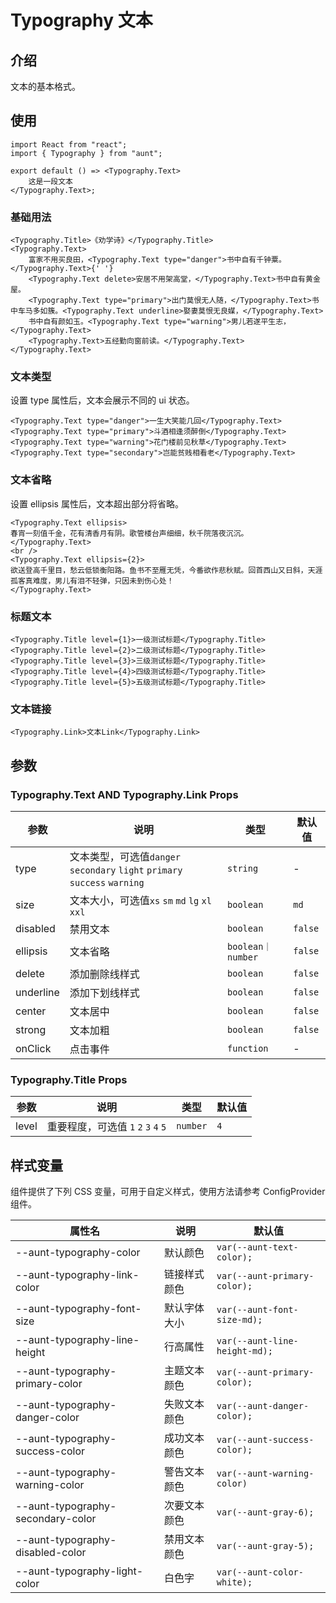 # Typography 文本

## 介绍
文本的基本格式。

## 使用

```tsx
import React from "react";
import { Typography } from "aunt";

export default () => <Typography.Text>
    这是一段文本
</Typography.Text>;
```

### 基础用法
```tsx
<Typography.Title>《劝学诗》</Typography.Title>
<Typography.Text>
    富家不用买良田，<Typography.Text type="danger">书中自有千钟粟。</Typography.Text>{' '}
    <Typography.Text delete>安居不用架高堂，</Typography.Text>书中自有黄金屋。
    <Typography.Text type="primary">出门莫恨无人随，</Typography.Text>书中车马多如簇。<Typography.Text underline>娶妻莫恨无良媒，</Typography.Text>
    书中自有颜如玉。<Typography.Text type="warning">男儿若遂平生志，</Typography.Text>
    <Typography.Text>五经勤向窗前读。</Typography.Text>
</Typography.Text>
```
### 文本类型
设置 type 属性后，文本会展示不同的 ui 状态。
```tsx
<Typography.Text type="danger">一生大笑能几回</Typography.Text>
<Typography.Text type="primary">斗酒相逢须醉倒</Typography.Text>
<Typography.Text type="warning">花门楼前见秋草</Typography.Text>
<Typography.Text type="secondary">岂能贫贱相看老</Typography.Text>
```

### 文本省略
设置 ellipsis 属性后，文本超出部分将省略。
```tsx
<Typography.Text ellipsis>
春宵一刻值千金，花有清香月有阴。歌管楼台声细细，秋千院落夜沉沉。
</Typography.Text>
<br />
<Typography.Text ellipsis={2}>
欲送登高千里目，愁云低锁衡阳路。鱼书不至雁无凭，今番欲作悲秋赋。回首西山又日斜，天涯孤客真难度，男儿有泪不轻弹，只因未到伤心处！
</Typography.Text>
```

### 标题文本
```tsx
<Typography.Title level={1}>一级测试标题</Typography.Title>
<Typography.Title level={2}>二级测试标题</Typography.Title>
<Typography.Title level={3}>三级测试标题</Typography.Title>
<Typography.Title level={4}>四级测试标题</Typography.Title>
<Typography.Title level={5}>五级测试标题</Typography.Title>
```

### 文本链接
```tsx
<Typography.Link>文本Link</Typography.Link>
```



## 参数

### Typography.Text AND Typography.Link Props

| 参数 | 说明 | 类型 | 默认值 |
| --- | --- | --- | --- |
| type | 文本类型，可选值`danger` ` secondary` `light` `primary` `success` `warning ` | `string` | - |
| size | 文本大小，可选值`xs` `sm` `md` `lg` `xl` `xxl` | `boolean` | `md` |
| disabled | 禁用文本 | `boolean` | `false` |
| ellipsis | 文本省略 | `boolean｜ number` | `false` |
| delete | 添加删除线样式 | `boolean` | `false` |
| underline | 添加下划线样式 | `boolean` | `false` |
| center | 文本居中 | `boolean` | `false` |
| strong | 文本加粗 | `boolean` | `false` |
| onClick | 点击事件 | `function` | - |

### Typography.Title Props

| 参数  | 说明                                 | 类型     | 默认值 |
| ----- | ------------------------------------ | -------- | ------ |
| level | 重要程度，可选值 `1` `2` `3` `4` `5` | `number` | `4`    |


## 样式变量
组件提供了下列 CSS 变量，可用于自定义样式，使用方法请参考 ConfigProvider 组件。

| 属性名 | 说明 | 默认值 |
| ---- | ---- | ---- |
|--aunt-typography-color|默认颜色| `var(--aunt-text-color);` |
|--aunt-typography-link-color|链接样式颜色| `var(--aunt-primary-color);` |
|--aunt-typography-font-size|默认字体大小| `var(--aunt-font-size-md);` |
|--aunt-typography-line-height|行高属性| `var(--aunt-line-height-md);` |
|--aunt-typography-primary-color|主题文本颜色| `var(--aunt-primary-color);` |
|--aunt-typography-danger-color|失败文本颜色| `var(--aunt-danger-color);` |
|--aunt-typography-success-color|成功文本颜色| `var(--aunt-success-color);` |
|--aunt-typography-warning-color|警告文本颜色| `var(--aunt-warning-color)` |
|--aunt-typography-secondary-color|次要文本颜色| `var(--aunt-gray-6);` |
|--aunt-typography-disabled-color|禁用文本颜色| `var(--aunt-gray-5);` |
|--aunt-typography-light-color|白色字| `var(--aunt-color-white);` |


<code hidden="hidden" src="./demos/demo.tsx"></code>